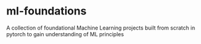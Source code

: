 # ml-foundations
A collection of foundational Machine Learning projects built from scratch in pytorch to gain understanding of ML principles 
